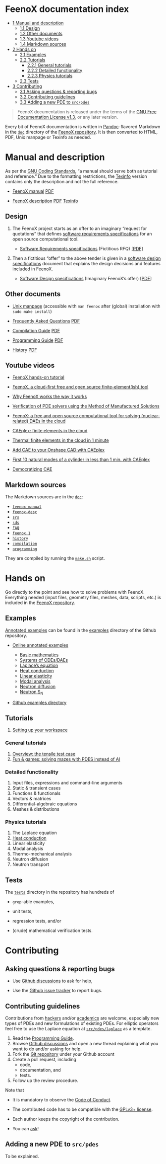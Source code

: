 # FeenoX documentation index

- [<span class="toc-section-number">1</span> Manual and description][]
  - [<span class="toc-section-number">1.1</span> Design][]
  - [<span class="toc-section-number">1.2</span> Other documents][]
  - [<span class="toc-section-number">1.3</span> Youtube videos][]
  - [<span class="toc-section-number">1.4</span> Markdown sources][]
- [<span class="toc-section-number">2</span> Hands on][]
  - [<span class="toc-section-number">2.1</span> Examples][]
  - [<span class="toc-section-number">2.2</span> Tutorials][]
    - [<span class="toc-section-number">2.2.1</span> General
      tutorials][]
    - [<span class="toc-section-number">2.2.2</span> Detailed
      functionality][]
    - [<span class="toc-section-number">2.2.3</span> Physics
      tutorials][]
  - [<span class="toc-section-number">2.3</span> Tests][]
- [<span class="toc-section-number">3</span> Contributing][]
  - [<span class="toc-section-number">3.1</span> Asking questions &
    reporting bugs][]
  - [<span class="toc-section-number">3.2</span> Contributing
    guidelines][]
  - [<span class="toc-section-number">3.3</span> Adding a new PDE to
    `src/pdes`][]

> FeenoX documentation is released under the terms of the [GNU Free
> Documentation License v1.3][], or any later version.

Every bit of FeenoX documentation is written in [Pandoc][]-flavored
Markdown in the [`doc`][] directory of the [FeenoX repository][]. It is
then converted to HTML, PDF, Unix manpage or Texinfo as needed.

  [<span class="toc-section-number">1</span> Manual and description]: #manual-and-description
  [<span class="toc-section-number">1.1</span> Design]: #design
  [<span class="toc-section-number">1.2</span> Other documents]: #other-documents
  [<span class="toc-section-number">1.3</span> Youtube videos]: #sec:youtube
  [<span class="toc-section-number">1.4</span> Markdown sources]: #markdown-sources
  [<span class="toc-section-number">2</span> Hands on]: #hands-on
  [<span class="toc-section-number">2.1</span> Examples]: #examples
  [<span class="toc-section-number">2.2</span> Tutorials]: #tutorials
  [<span class="toc-section-number">2.2.1</span> General tutorials]: #general-tutorials
  [<span class="toc-section-number">2.2.2</span> Detailed functionality]:
    #detailed-functionality
  [<span class="toc-section-number">2.2.3</span> Physics tutorials]: #physics-tutorials
  [<span class="toc-section-number">2.3</span> Tests]: #tests
  [<span class="toc-section-number">3</span> Contributing]: #contributing
  [<span class="toc-section-number">3.1</span> Asking questions & reporting bugs]:
    #asking-questions-reporting-bugs
  [<span class="toc-section-number">3.2</span> Contributing guidelines]:
    #contributing-guidelines
  [<span class="toc-section-number">3.3</span> Adding a new PDE to `src/pdes`]:
    #adding-a-new-pde-to-srcpdes
  [GNU Free Documentation License v1.3]: https://www.gnu.org/licenses/fdl-1.3.html
  [Pandoc]: https://pandoc.org/
  [`doc`]: https://github.com/seamplex/feenox/tree/main/doc
  [FeenoX repository]: https://github.com/seamplex/feenox/

# Manual and description

As per the [GNU Coding Standards][], “a manual should serve both as
tutorial and reference.” Due to the formatting restrictions, the
[Texinfo][] version contains only the description and not the full
reference.

- [FeenoX manual][] [PDF][]
- [FeenoX description][] [PDF][1] [Texinfo][2]

  [GNU Coding Standards]: https://www.gnu.org/prep/standards/standards.html#GNU-Manuals
  [Texinfo]: https://www.gnu.org/software/texinfo/
  [FeenoX manual]: https://www.seamplex.com/feenox/doc/feenox-manual.html
  [PDF]: https://www.seamplex.com/feenox/doc/feenox-manual.pdf
  [FeenoX description]: https://www.seamplex.com/feenox/doc/feenox-desc.html
  [1]: https://www.seamplex.com/feenox/doc/feenox-desc.pdf
  [2]: https://www.seamplex.com/feenox/doc/feenox-desc.texi

## Design

1.  The FeenoX project starts as an offer to an imaginary “request for
    quotations” that defines [software requirements specifications][]
    for an open source computational tool.

    - [Software Requirements specifications][] (Fictitious RFQ)
      [\[PDF\]][3]

2.  Then a fictitious “offer” to the above tender is given in a
    [software design
    specifications][software requirements specifications] document that
    explains the design decisions and features included in FeenoX.

    - [Software Design specifications][] (Imaginary FeenoX’s offer)
      [\[PDF\]][4]

  [software requirements specifications]: https://seamplex.com/feenox/doc/srs.html
  [3]: https://www.seamplex.com/feenox/doc/srs.pdf
  [Software Design specifications]: https://seamplex.com/feenox/doc/sds.html
  [4]: https://www.seamplex.com/feenox/doc/sds.pdf

## Other documents

- [Unix manpage][] (accessible with `man feenox` after (global)
  installation with `sudo make install`)
- [Frequently Asked Questions][] [PDF][5]
- [Compilation Guide][] [PDF][6]
- [Programming Guide][] [PDF][7]
- [History][] [PDF][8]

  [Unix manpage]: https://www.seamplex.com/feenox/doc/feenox.1.html
  [Frequently Asked Questions]: https://www.seamplex.com/feenox/doc/FAQs.html
  [5]: https://www.seamplex.com/feenox/doc/FAQs.pdf
  [Compilation Guide]: https://www.seamplex.com/feenox/doc/compilation.html
  [6]: https://www.seamplex.com/feenox/doc/compilation.pdf
  [Programming Guide]: https://www.seamplex.com/feenox/doc/programming.html
  [7]: https://www.seamplex.com/feenox/doc/programming.pdf
  [History]: https://www.seamplex.com/feenox/doc/history.html
  [8]: https://www.seamplex.com/feenox/doc/history.pdf

## Youtube videos

- [FeenoX hands-on tutorial][]
- [FeenoX, a cloud-first free and open source finite-element(ish)
  tool][]
- [Why FeenoX works the way it works][]
- [Verification of PDE solvers using the Method of Manufactured
  Solutions][]
- [FeenoX: a free and open source computational tool for solving
  (nuclear-related) DAEs in the cloud][]
- [CAEplex: finite elements in the cloud][]
- [Thermal finite elements in the cloud in 1 minute][]
- [Add CAE to your Onshape CAD with CAEplex][]
- [First 10 natural modes of a cylinder in less than 1 min. with
  CAEplex][]
- [Democratizing CAE][]

  [FeenoX hands-on tutorial]: https://www.youtube.com/watch?v=b3K2QewI8jE
  [FeenoX, a cloud-first free and open source finite-element(ish) tool]:
    https://www.youtube.com/watch?v=EZSjFzJAhbw
  [Why FeenoX works the way it works]: https://www.youtube.com/watch?v=66WvYTb4pSg
  [Verification of PDE solvers using the Method of Manufactured Solutions]:
    https://www.youtube.com/watch?v=mGNwL8TGijg
  [FeenoX: a free and open source computational tool for solving (nuclear-related) DAEs in the cloud]:
    https://www.youtube.com/watch?v=e8kFmFOsbPk
  [CAEplex: finite elements in the cloud]: https://www.youtube.com/watch?v=DOnoXo_MCZg
  [Thermal finite elements in the cloud in 1 minute]: https://www.youtube.com/watch?v=mOxQeIk2WJA
  [Add CAE to your Onshape CAD with CAEplex]: https://www.youtube.com/watch?v=ylXAUAsfb5E
  [First 10 natural modes of a cylinder in less than 1 min. with CAEplex]:
    https://www.youtube.com/watch?v=kD3tQdq17ZE
  [Democratizing CAE]: https://www.youtube.com/watch?v=7KqiMbrSLDc

## Markdown sources

The Markdown sources are in the [`doc`][]:

- [`feenox-manual`][]
- [`feenox-desc`][`feenox-manual`]
- [`srs`][]
- [`sds`][]
- [`FAQ`][]
- [`feenox.1`][]
- [`history`][]
- [`compilation`][]
- [`programming`][]

They are compiled by running the [`make.sh`][] script.

  [`doc`]: https://github.com/seamplex/feenox/tree/main/doc
  [`feenox-manual`]: https/github.com/seamplex/feenox/blob/main/doc/feenox-desc.markdown
  [`srs`]: https/github.com/seamplex/feenox/blob/main/doc/srs.markdown
  [`sds`]: https/github.com/seamplex/feenox/blob/main/doc/sds.markdown
  [`FAQ`]: https/github.com/seamplex/feenox/blob/main/doc/FAQ.markdown
  [`feenox.1`]: https/github.com/seamplex/feenox/blob/main/doc/feenox.1.markdown
  [`history`]: https/github.com/seamplex/feenox/blob/main/doc/history.markdown
  [`compilation`]: https/github.com/seamplex/feenox/blob/main/doc/compilation.markdown
  [`programming`]: https/github.com/seamplex/feenox/blob/main/doc/programming.markdown
  [`make.sh`]: https://github.com/seamplex/feenox/blob/main/doc/make.sh

# Hands on

Go directly to the point and see how to solve problems with FeenoX.
Everything needed (input files, geometry files, meshes, data, scripts,
etc.) is included in the [FeenoX repository][].

  [FeenoX repository]: https://github.com/seamplex/feenox/

## Examples

[Annotated examples][] can be found in the [examples][] directory of the
Github repository.

- [Online annotated examples][Annotated examples]
  - [Basic mathematics][]
  - [Systems of ODEs/DAEs][]
  - [Laplace’s equation][]
  - [Heat conduction][]
  - [Linear elasticity][]
  - [Modal analysis][]
  - [Neutron diffusion][]
  - [Neutron S<sub>N</sub>][]
- [Github examples directory][examples]

  [Annotated examples]: https://www.seamplex.com/feenox/examples
  [examples]: https://github.com/seamplex/feenox/tree/main/examples
  [Basic mathematics]: https://seamplex.com/feenox/examples/basic.html
  [Systems of ODEs/DAEs]: https://seamplex.com/feenox/examples/daes.html
  [Laplace’s equation]: https://seamplex.com/feenox/examples/laplace.html
  [Heat conduction]: https://seamplex.com/feenox/examples/thermal.html
  [Linear elasticity]: https://seamplex.com/feenox/examples/mechanical.html
  [Modal analysis]: https://seamplex.com/feenox/examples/modal.html
  [Neutron diffusion]: https://seamplex.com/feenox/examples/neutron_diffusion.html
  [Neutron S<sub>N</sub>]: https://seamplex.com/feenox/examples/neutron_sn.html

## Tutorials

1.  [Setting up your workspace][]

  [Setting up your workspace]: https://www.seamplex.com/feenox/doc/tutorials/000-setup

### General tutorials

1.  [Overview: the tensile test case][]
2.  [Fun & games: solving mazes with PDES instead of AI][]

  [Overview: the tensile test case]: https://www.seamplex.com/feenox/doc/tutorials/110-tensile-test
  [Fun & games: solving mazes with PDES instead of AI]: https://www.seamplex.com/feenox/doc/tutorials/120-mazes

### Detailed functionality

1.  Input files, expressions and command-line arguments
2.  Static & transient cases
3.  Functions & functionals
4.  Vectors & matrices
5.  Differential-algebraic equations
6.  Meshes & distributions

### Physics tutorials

1.  The Laplace equation
2.  [Heat conduction][9]
3.  Linear elasticity
4.  Modal analysis
5.  Thermo-mechanical analysis
6.  Neutron diffusion
7.  Neutron transport

  [9]: https://www.seamplex.com/feenox/doc/tutorials/320-thermal

## Tests

The [`tests`][] directory in the repository has hundreds of

- `grep`-able examples,
- unit tests,
- regression tests, and/or
- (crude) mathematical verification tests.

  [`tests`]: https://github.com/seamplex/feenox/tree/main/tests

# Contributing

## Asking questions & reporting bugs

- Use [Github discussions][] to ask for help,
- Use the [Github issue tracker][] to report bugs.

  [Github discussions]: https://github.com/seamplex/feenox/discussions
  [Github issue tracker]: https://github.com/seamplex/feenox/issues

## Contributing guidelines

Contributions from [hackers][] and/or [academics][] are welcome,
especially new types of PDEs and new formulations of existing PDEs. For
elliptic operators feel free to use the Laplace equation at
[`src/pdes/laplace`][] as a template.

1.  Read the [Programming Guide][10].
2.  Browse [Github discussions][] and open a new thread explaining what
    you want to do and/or asking for help.
3.  Fork the [Git repository][] under your Github account
4.  Create a pull request, including
    - code,
    - documentation, and
    - tests.
5.  Follow up the review procedure.

Note that

- It is mandatory to observe the [Code of Conduct][].
- The contributed code has to be compatible with the [GPLv3+ license][].
- Each author keeps the copyright of the contribution.
- You can [ask][Github discussions]!

  [hackers]: http://localhost/milhouse/feenox/README4hackers.html
  [academics]: http://localhost/milhouse/feenox/README4academics.html
  [`src/pdes/laplace`]: https://github.com/seamplex/feenox/tree/main/src/pdes/laplace
  [10]: https://seamplex.com/feenox/doc/programming.html
  [Github discussions]: https://github.com/seamplex/feenox/discussions
  [Git repository]: https://github.com/seamplex/feenox/
  [Code of Conduct]: https://seamplex.com/feenox/doc/CODE_OF_CONDUCT.html
  [GPLv3+ license]: https://www.seamplex.com/feenox/#sec:licensing

## Adding a new PDE to `src/pdes`

To be explained.
